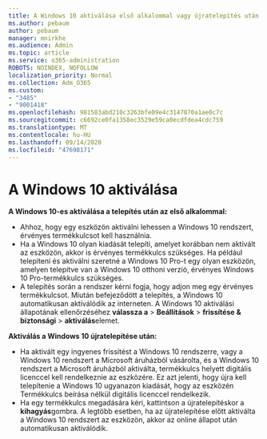 ```yaml
---
title: A Windows 10 aktiválása első alkalommal vagy újratelepítés után
ms.author: pebaum
author: pebaum
manager: mnirkhe
ms.audience: Admin
ms.topic: article
ms.service: o365-administration
ROBOTS: NOINDEX, NOFOLLOW
localization_priority: Normal
ms.collection: Adm_O365
ms.custom:
- "3485"
- "9001418"
ms.openlocfilehash: 981583abd210c3263bfe09e4c3147870a1ae0c7c
ms.sourcegitcommit: c6692ce0fa1358ec3529e59ca0ecdfdea4cdc759
ms.translationtype: MT
ms.contentlocale: hu-HU
ms.lasthandoff: 09/14/2020
ms.locfileid: "47698171"
---
```

# <a name="activate-windows-10"></a>A Windows 10 aktiválása

**A Windows 10-es aktiválása a telepítés után az első alkalommal:**

- Ahhoz, hogy egy eszközön aktiválni lehessen a Windows 10 rendszert, érvényes termékkulcsot kell használnia.
- Ha a Windows 10 olyan kiadását telepíti, amelyet korábban nem aktivált az eszközön, akkor is érvényes termékkulcs szükséges. Ha például telepíteni és aktiválni szeretné a Windows 10 Pro-t egy olyan eszközön, amelyen telepítve van a Windows 10 otthoni verzió, érvényes Windows 10 Pro-termékkulcs szükséges.
- A telepítés során a rendszer kérni fogja, hogy adjon meg egy érvényes termékkulcsot. Miután befejeződött a telepítés, a Windows 10 automatikusan aktiválódik az interneten. A Windows 10 aktiválási állapotának ellenőrzéséhez **válassza a** >  **Beállítások**  >  **frissítése & biztonsági**  >  **aktiválás**elemet.

**Aktiválás a Windows 10 újratelepítése után:**

- Ha aktivált egy ingyenes frissítést a Windows 10 rendszerre, vagy a Windows 10 rendszert a Microsoft áruházból vásárolta, és a Windows 10 rendszert a Microsoft áruházból aktiválta, termékkulcs helyett digitális licenccel kell rendelkeznie az eszközére. Ez azt jelenti, hogy újra kell telepítenie a Windows 10 ugyanazon kiadását, hogy az eszközén Termékkulcs beírása nélkül digitális licenccel rendelkezik.
- Ha egy termékkulcs megadására kéri, kattintson a újratelepítéskor a **kihagyás**gombra. A legtöbb esetben, ha az újratelepítése előtt aktiválta a Windows 10 rendszert az eszközön, akkor az online állapot után automatikusan aktiválódik.
